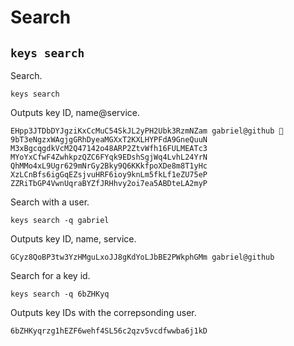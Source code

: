 # Search

## `keys search`

Search.

```shell
keys search
```

Outputs key ID, name@service.

```text
EHpp3JTDbDYJgziKxCcMuC54SkJL2yPH2Ubk3RzmNZam gabriel@github 🔑
9bT3eNgzxWAgjgGRhDyeaMGXxT2KXLHYPFdA9GneQuuN
M3xBgcqgdkVcM2Q47142o48ARP2ZtvWfh16FULMEATc3
MYoYxCfwF4ZwhkpzQZC6FYqk9EDshSgjWq4LvhL24YrN
QhMMo4xL9Ugr629mNrGy2Bky9Q6KKkfpoXDe8m8T1yHc
XzLCnBfs6igGqEZsjvuHRF6ioy9knLm5fkLf1eZU75eP
ZZRiTbGP4VwnUqraBYZfJRHhvy2oi7ea5ABDteLA2myP
```

Search with a user.

```shell
keys search -q gabriel
```

Outputs key ID, name, service.

```text
GCyz8QoBP3tw3YzHMguLxoJJ8gKdYoLJbBE2PWkphGMm gabriel@github
```

Search for a key id.

```shell
keys search -q 6bZHKyq
```

Outputs key IDs with the correpsonding user.

```text
6bZHKyqrzg1hEZF6wehf4SL56c2qzv5vcdfwwba6j1kD
```
